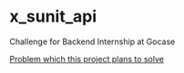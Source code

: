 # x_sunit_api
Challenge for Backend Internship at Gocase

[Problem which this project plans to solve](https://github.com/kimlima/gocase-backend-challenge-internship) 
